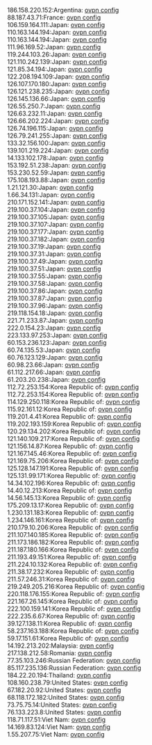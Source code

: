 186.158.220.152:Argentina: [ovpn config](vpn/186_158_220_152.ovpn)  
88.187.43.71:France: [ovpn config](vpn/88_187_43_71.ovpn)  
106.159.164.111:Japan: [ovpn config](vpn/106_159_164_111.ovpn)  
110.163.144.194:Japan: [ovpn config](vpn/110_163_144_194.ovpn)  
110.163.144.194:Japan: [ovpn config](vpn/110_163_144_194.ovpn)  
111.96.169.52:Japan: [ovpn config](vpn/111_96_169_52.ovpn)  
119.244.103.26:Japan: [ovpn config](vpn/119_244_103_26.ovpn)  
121.110.242.139:Japan: [ovpn config](vpn/121_110_242_139.ovpn)  
121.85.34.194:Japan: [ovpn config](vpn/121_85_34_194.ovpn)  
122.208.194.109:Japan: [ovpn config](vpn/122_208_194_109.ovpn)  
126.107.170.180:Japan: [ovpn config](vpn/126_107_170_180.ovpn)  
126.121.238.235:Japan: [ovpn config](vpn/126_121_238_235.ovpn)  
126.145.136.66:Japan: [ovpn config](vpn/126_145_136_66.ovpn)  
126.55.250.7:Japan: [ovpn config](vpn/126_55_250_7.ovpn)  
126.63.232.11:Japan: [ovpn config](vpn/126_63_232_11.ovpn)  
126.66.202.224:Japan: [ovpn config](vpn/126_66_202_224.ovpn)  
126.74.196.115:Japan: [ovpn config](vpn/126_74_196_115.ovpn)  
126.79.241.255:Japan: [ovpn config](vpn/126_79_241_255.ovpn)  
133.32.156.100:Japan: [ovpn config](vpn/133_32_156_100.ovpn)  
139.101.219.224:Japan: [ovpn config](vpn/139_101_219_224.ovpn)  
14.133.102.178:Japan: [ovpn config](vpn/14_133_102_178.ovpn)  
153.192.51.238:Japan: [ovpn config](vpn/153_192_51_238.ovpn)  
153.230.52.59:Japan: [ovpn config](vpn/153_230_52_59.ovpn)  
175.108.193.88:Japan: [ovpn config](vpn/175_108_193_88.ovpn)  
1.21.121.30:Japan: [ovpn config](vpn/1_21_121_30.ovpn)  
1.66.34.131:Japan: [ovpn config](vpn/1_66_34_131.ovpn)  
210.171.152.141:Japan: [ovpn config](vpn/210_171_152_141.ovpn)  
219.100.37.104:Japan: [ovpn config](vpn/219_100_37_104.ovpn)  
219.100.37.105:Japan: [ovpn config](vpn/219_100_37_105.ovpn)  
219.100.37.107:Japan: [ovpn config](vpn/219_100_37_107.ovpn)  
219.100.37.177:Japan: [ovpn config](vpn/219_100_37_177.ovpn)  
219.100.37.182:Japan: [ovpn config](vpn/219_100_37_182.ovpn)  
219.100.37.19:Japan: [ovpn config](vpn/219_100_37_19.ovpn)  
219.100.37.31:Japan: [ovpn config](vpn/219_100_37_31.ovpn)  
219.100.37.49:Japan: [ovpn config](vpn/219_100_37_49.ovpn)  
219.100.37.51:Japan: [ovpn config](vpn/219_100_37_51.ovpn)  
219.100.37.55:Japan: [ovpn config](vpn/219_100_37_55.ovpn)  
219.100.37.58:Japan: [ovpn config](vpn/219_100_37_58.ovpn)  
219.100.37.86:Japan: [ovpn config](vpn/219_100_37_86.ovpn)  
219.100.37.87:Japan: [ovpn config](vpn/219_100_37_87.ovpn)  
219.100.37.96:Japan: [ovpn config](vpn/219_100_37_96.ovpn)  
219.118.154.18:Japan: [ovpn config](vpn/219_118_154_18.ovpn)  
221.71.233.87:Japan: [ovpn config](vpn/221_71_233_87.ovpn)  
222.0.154.23:Japan: [ovpn config](vpn/222_0_154_23.ovpn)  
223.133.97.253:Japan: [ovpn config](vpn/223_133_97_253.ovpn)  
60.153.236.123:Japan: [ovpn config](vpn/60_153_236_123.ovpn)  
60.74.135.53:Japan: [ovpn config](vpn/60_74_135_53.ovpn)  
60.76.123.129:Japan: [ovpn config](vpn/60_76_123_129.ovpn)  
60.98.23.66:Japan: [ovpn config](vpn/60_98_23_66.ovpn)  
61.112.217.66:Japan: [ovpn config](vpn/61_112_217_66.ovpn)  
61.203.20.238:Japan: [ovpn config](vpn/61_203_20_238.ovpn)  
112.72.253.154:Korea Republic of: [ovpn config](vpn/112_72_253_154.ovpn)  
112.72.253.154:Korea Republic of: [ovpn config](vpn/112_72_253_154.ovpn)  
114.129.250.118:Korea Republic of: [ovpn config](vpn/114_129_250_118.ovpn)  
115.92.161.12:Korea Republic of: [ovpn config](vpn/115_92_161_12.ovpn)  
119.201.4.41:Korea Republic of: [ovpn config](vpn/119_201_4_41.ovpn)  
119.202.193.159:Korea Republic of: [ovpn config](vpn/119_202_193_159.ovpn)  
120.29.134.202:Korea Republic of: [ovpn config](vpn/120_29_134_202.ovpn)  
121.140.109.217:Korea Republic of: [ovpn config](vpn/121_140_109_217.ovpn)  
121.156.14.87:Korea Republic of: [ovpn config](vpn/121_156_14_87.ovpn)  
121.167.145.46:Korea Republic of: [ovpn config](vpn/121_167_145_46.ovpn)  
121.169.75.206:Korea Republic of: [ovpn config](vpn/121_169_75_206.ovpn)  
125.128.147.191:Korea Republic of: [ovpn config](vpn/125_128_147_191.ovpn)  
125.131.99.171:Korea Republic of: [ovpn config](vpn/125_131_99_171.ovpn)  
14.34.102.196:Korea Republic of: [ovpn config](vpn/14_34_102_196.ovpn)  
14.40.12.213:Korea Republic of: [ovpn config](vpn/14_40_12_213.ovpn)  
14.56.145.13:Korea Republic of: [ovpn config](vpn/14_56_145_13.ovpn)  
175.209.13.17:Korea Republic of: [ovpn config](vpn/175_209_13_17.ovpn)  
1.230.131.183:Korea Republic of: [ovpn config](vpn/1_230_131_183.ovpn)  
1.234.146.161:Korea Republic of: [ovpn config](vpn/1_234_146_161.ovpn)  
210.179.10.206:Korea Republic of: [ovpn config](vpn/210_179_10_206.ovpn)  
211.107.140.185:Korea Republic of: [ovpn config](vpn/211_107_140_185.ovpn)  
211.173.186.182:Korea Republic of: [ovpn config](vpn/211_173_186_182.ovpn)  
211.187.180.166:Korea Republic of: [ovpn config](vpn/211_187_180_166.ovpn)  
211.193.49.151:Korea Republic of: [ovpn config](vpn/211_193_49_151.ovpn)  
211.224.10.132:Korea Republic of: [ovpn config](vpn/211_224_10_132.ovpn)  
211.38.17.232:Korea Republic of: [ovpn config](vpn/211_38_17_232.ovpn)  
211.57.246.31:Korea Republic of: [ovpn config](vpn/211_57_246_31.ovpn)  
219.249.205.216:Korea Republic of: [ovpn config](vpn/219_249_205_216.ovpn)  
220.118.176.155:Korea Republic of: [ovpn config](vpn/220_118_176_155.ovpn)  
221.167.26.145:Korea Republic of: [ovpn config](vpn/221_167_26_145.ovpn)  
222.100.159.141:Korea Republic of: [ovpn config](vpn/222_100_159_141.ovpn)  
222.235.6.67:Korea Republic of: [ovpn config](vpn/222_235_6_67.ovpn)  
39.127.138.11:Korea Republic of: [ovpn config](vpn/39_127_138_11.ovpn)  
58.237.163.188:Korea Republic of: [ovpn config](vpn/58_237_163_188.ovpn)  
59.17.151.61:Korea Republic of: [ovpn config](vpn/59_17_151_61.ovpn)  
14.192.213.202:Malaysia: [ovpn config](vpn/14_192_213_202.ovpn)  
217.138.212.58:Romania: [ovpn config](vpn/217_138_212_58.ovpn)  
77.35.103.246:Russian Federation: [ovpn config](vpn/77_35_103_246.ovpn)  
85.117.235.136:Russian Federation: [ovpn config](vpn/85_117_235_136.ovpn)  
184.22.20.194:Thailand: [ovpn config](vpn/184_22_20_194.ovpn)  
108.160.238.79:United States: [ovpn config](vpn/108_160_238_79.ovpn)  
67.182.20.92:United States: [ovpn config](vpn/67_182_20_92.ovpn)  
68.118.172.182:United States: [ovpn config](vpn/68_118_172_182.ovpn)  
73.75.75.14:United States: [ovpn config](vpn/73_75_75_14.ovpn)  
76.133.223.8:United States: [ovpn config](vpn/76_133_223_8.ovpn)  
118.71.117.51:Viet Nam: [ovpn config](vpn/118_71_117_51.ovpn)  
14.169.83.124:Viet Nam: [ovpn config](vpn/14_169_83_124.ovpn)  
1.55.207.75:Viet Nam: [ovpn config](vpn/1_55_207_75.ovpn)  
